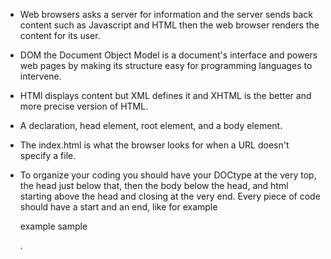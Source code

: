 - Web browsers asks a server for information and the server sends back content such as Javascript and HTML then the web browser renders the content for its user. 

- DOM the Document Object Model is a document's interface and powers web pages by making its structure easy for programming languages to intervene.  

- HTMl displays content but XML defines it and XHTML is the better and more precise version of HTML. 

- A declaration, head element, root element, and a body element.

- The index.html is what the browser looks for when a URL doesn't specify a file. 

- To organize your coding you should have your DOCtype at the very top, the head just below that, then the body below the head, and html starting above the head and closing at the very end. Every piece of code should have a start and an end, like for example <p>example sample</p>. 

